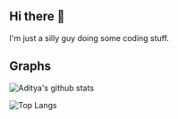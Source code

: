 ## Hi there 👋

I'm just a silly guy doing some coding stuff.

## Graphs

![Aditya's github stats](https://github-readme-stats.vercel.app/api?username=Winkarst-cpu&show_icons=true&theme=transparent)

![Top Langs](https://github-readme-stats.vercel.app/api/top-langs/?username=Winkarst-cpu&theme=transparent)
